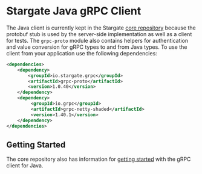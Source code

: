 # Stargate Java gRPC Client

The Java client is currently kept in the Stargate [core repository] because the protobuf stub is
used by the server-side implementation as well as a client for tests. The `grpc-proto` module also
contains helpers for authentication and value conversion for gRPC types to and from Java types. To
use the client from your application use the following dependencies:

```xml
<dependencies>
    <dependency>
        <groupId>io.stargate.grpc</groupId>
        <artifactId>grpc-proto</artifactId>
        <version>1.0.40</version>
    </dependency>
    <dependency>
         <groupId>io.grpc</groupId>
         <artifactId>grpc-netty-shaded</artifactId>
         <version>1.40.1</version>
    </dependency>
</dependencies>
```

## Getting Started

The core repository also has information for [getting started] with the gRPC client for Java.

[core repository]: https://github.com/stargate/stargate/tree/master/grpc-proto
[getting started]: https://github.com/stargate/stargate/tree/master/grpc-examples

